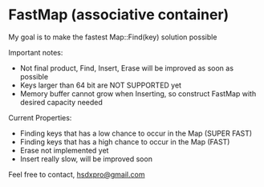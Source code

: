 # FastMap (associative container)

My goal is to make the fastest Map::Find(key) solution possible

Important notes:
 - Not final product, Find, Insert, Erase will be improved as soon as possible
 - Keys larger than 64 bit are NOT SUPPORTED yet
 - Memory buffer cannot grow when Inserting, so construct FastMap with desired capacity needed

Current Properties:
 - Finding keys that has a low chance to occur in the Map (SUPER FAST)
 - Finding keys that has a high chance to occur in the Map (FAST)
 - Erase not implemented yet
 - Insert really slow, will be improved soon

Feel free to contact,
 hsdxpro@gmail.com
